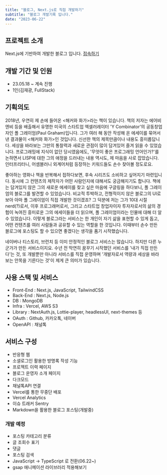 ```yaml
---
title: "블로그, Next.js로 직접 개발하기"
subtitle: "블로그 개발기록 입니다."
date: "2023-06-22"
---
```


## 프로젝트 소개
Next.js에 기반하여 개발한 블로그 입니다.
[접속하기](https://vividnow.vercel.app)

## 개발 기간 및 인원
- 23.05.18 ~ 계속 진행
- 1인(김재광, FullStack)

## 기획의도
2018년, 우연히 제 손에 들어온 <해커와 화가>라는 책이 있습니다. 책의 저자는 에어비엔비 등을 배출해서 유명한 미국의 스타트업 엑셀러레이터 'Y Combinator'의 공동창업자인 폴 그레이엄(Paul Graham)입니다. 그가 여러 해 동안 작성해 온 에세이를 묶어서 낸 결과물이 <해커와 화가>인 것입니다. 신선한 책의 제목만큼이나 내용도 흥미롭답니다. 세상을 바라보는 그만의 통찰력과 새로운 관점이 많이 담겨있어 즐겨 읽을 수 있었습니다. 프로그래밍에 지식이 없던 당시였음에도, '무엇이 좋은 프로그래밍 언어인가?'를 논하면서 LISP에 대한 그의 애정을 드러내는 내용 역시도, 제 마음을 사로 잡았습니다. 인터프리터니, 어셈블러니 외계어처럼 등장하는 키워드들도 손수 찾아볼 정도로요.


좋아하는 영화나 책을 반복해서 접하다보면, 후속 시리즈도 소비하고 싶어지기 마련입니다. 동시에 그 컨텐츠의 제작자가 어떤 사람인지에 대해서도 궁금해지기도 합니다. 책에는 담겨있지 않은 그의 새로운 에세이를 찾고 싶은 마음에 구글링을 하다보니, 폴 그레이엄의 블로그를 발견할 수 있었습니다. 비교적 투박하고, 전형적이지 않은 블로그의 UI로 보아 아마 폴 그레이엄이 직접 개발한 것이겠죠? 그 덕분에 저는 그가 10대 시절 nerd(?)로서, 이후 프로그래머로서, 그리고 스타트업 창업자이자 투자자로서의 삶의 경험이 녹여진 흥미로운 그의 에세이들을 더 읽으며, 폴 그레이엄이라는 인물에 대해 더 알 수 있었습니다. 이렇게 블로그라는 서비스는 한 개인이 자기 삶을 표현할 수 있게 돕고, 어떤 컨텐츠를 여러 사람들과 공유할 수 있는 역할을 한 것입니다. 이때부터 손수 만든 블로그에 포스팅도 할 수 있으면 좋겠다는 생각을 품기 시작했습니다.


네이버나 티스토리, 브런치 등 이미 안정적인 블로그 서비스는 많습니다. 하지만 다른 누군가가 만든 서비스이지요. 수년 전 막연히 꿈꾸기 시작했던 서비스를 '내가 직접 만든다'는 것, 또 개발뿐만 아니라 서비스를 직접 운영하며 '개발자로서 역량과 세상을 바라보는 안목을 기른다는 것'이 제게 큰 의미가 있습니다.

## 사용 스택 및 서비스
- Front-End : Next.js, JavaScript, TailwindCSS
- Back-End : Next.js, Node.js
- DB : MongoDB
- Infra : Vercel, AWS S3
- Library :  NextAuth.js, Lottie-player, headlessUI, next-themes 등
- OAuth : Github, 카카오톡, 네이버
- OpenAPI : 채널톡

## 서비스 구성
- 반응형 웹
- 소셜로그인 활용한 방명록 작성 기능
- 프로젝트 이력 페이지
- 블로그 운영자 소개 페이지
- 다크모드
- 채널톡API 연결
- Vercel를 통한 무중단 배포
- Vercel Analytics
- 이슈 트래커 Sentry
- Markdown을 활용한 블로그 포스팅(개발중)

### 개발 예정
- 포스팅 카테고리 분류
- 글 조회수 표기
- 댓글
- 포스팅 검색
- JavaScript -> TypeScript 로 전환(06.22~)
- gsap 애니메이션 라이브러리 적용해보기
